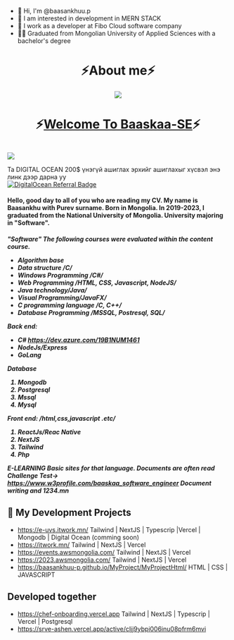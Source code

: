 
- 👋 Hi, I'm @baasankhuu.p
- 👀 I am interested in development in MERN STACK
- 💞️ I work as a developer at Fibo Cloud software company
- 🧑‍🎓 Graduated from Mongolian University of Applied Sciences with a bachelor's degree

<h1 align="center">⚡About me⚡</h1>
<p align="center">
  <a href="https://skillicons.dev">
    <img src="https://skillicons.dev/icons?i=aws,azure,react,nextjs,html,tailwind,nodejs,javascript,typescript,expressjs,github,vercel,mongodb,postgresql,postman,cpp,cs,php" />
  </a>
</p>

<h1 align="center">⚡<a href="https://baaskaa-se.vercel.app" target="_blank">Welcome To Baaskaa-SE</a>⚡</h1> <br/>
<a href="https://baaskaa-se.vercel.app"><img src="https://baaskaa-se.vercel.app/landing-page.png"/></a>

Та DIGITAL OCEAN 200$ үнэгүй ашиглах эрхийг ашиглахыг хүсвэл энэ линк дээр дарна уу <br/>
[![DigitalOcean Referral Badge](https://web-platforms.sfo2.cdn.digitaloceanspaces.com/WWW/Badge%201.svg)](https://www.digitalocean.com/?refcode=886ad30757e7&utm_campaign=Referral_Invite&utm_medium=Referral_Program&utm_source=badge)

<h4>  Hello, good day to all of you who are reading my CV. My name is Baasankhu with Purev surname. Born in Mongolia. In 2019-2023, I graduated from the National University  of Mongolia. University majoring in "Software".
</h4>
<h5>
"Software"
The following courses were evaluated within the content course.
  <ul>
    <li>Algorithm base </li>
    <li>Data structure /C/ </li>
    <li>Windows Programming /C#/</li>
    <li>Web Programming /HTML, CSS, Javascript, NodeJS/</li>
    <li>Java technology/Java/</li>
    <li>Visual Programming/JavaFX/</li>
    <li>C programming language /C, C++/ </li>
    <li>Database Programming /MSSQL, Postresql, SQL/</li>
  </ul>

Back end:
  - C# https://dev.azure.com/19B1NUM1461
  - NodeJs/Express
  - GoLang

Database
<ol>
  <li>Mongodb</li>
  <li>Postgresql</li>
  <li>Mssql</li>
  <li>Mysql</li>
</ol>

Front end: /html,css,javascript .etc/
<ol>
  <li>ReactJs/Reac Native</li>
  <li>NextJS</li>
  <li>Tailwind</li>
  <li>Php</li>
</ol>

E-LEARNING
  Basic sites for that language. Documents are often read
  Challenge Test-> https://www.w3profile.com/baaskaa_software_engineer
  Document writing and 1234.mn
</h5>
  
## 💖 My Development Projects
- https://e-uvs.itwork.mn/  Tailwind | NextJS | Typescrip |Vercel | Mongodb | Digital Ocean (comming soon)
- https://itwork.mn/  Tailwind | NextJS | Vercel
- https://events.awsmongolia.com/  Tailwind | NextJS | Vercel
- https://2023.awsmongolia.com/    Tailwind | NextJS | Vercel
- https://baasankhuu-p.github.io/MyProject/MyProjectHtml/    HTML | CSS | JAVASCRIPT

## Developed together

- https://chef-onboarding.vercel.app Tailwind | NextJS | Typescrip | Vercel | Postgresql
- https://srve-ashen.vercel.app/active/cljj9ybpi006inu08pfrm6mvi
